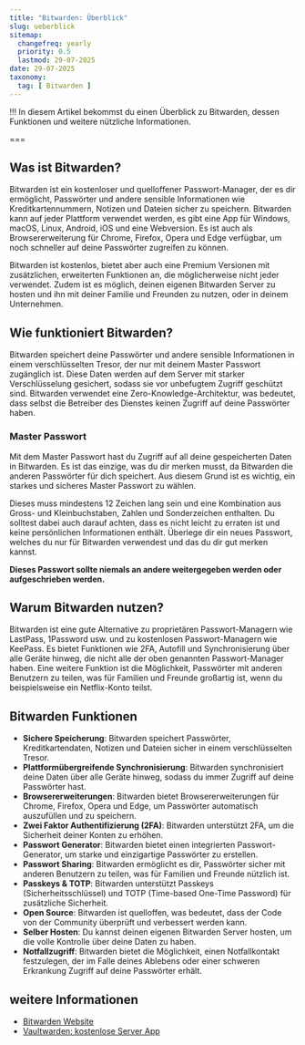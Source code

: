 ```yaml
---
title: "Bitwarden: Überblick"
slug: ueberblick
sitemap:
  changefreq: yearly
  priority: 0.5
  lastmod: 29-07-2025
date: 29-07-2025
taxonomy:
  tag: [ Bitwarden ]
---
```


!!! In diesem Artikel bekommst du einen Überblick zu Bitwarden, dessen Funktionen und weitere nützliche Informationen.

===

## Was ist Bitwarden?

Bitwarden ist ein kostenloser und quelloffener Passwort-Manager, der es dir ermöglicht, Passwörter und andere sensible Informationen wie Kreditkartennummern, Notizen und Dateien sicher zu speichern. Bitwarden kann auf jeder Plattform verwendet werden, es gibt eine App für Windows, macOS, Linux, Android, iOS und eine Webversion. Es ist auch als Browsererweiterung für Chrome, Firefox, Opera und Edge verfügbar, um noch schneller auf deine Passwörter zugreifen zu können.

Bitwarden ist kostenlos, bietet aber auch eine Premium Versionen mit zusätzlichen, erweiterten Funktionen an, die möglicherweise nicht jeder verwendet. Zudem ist es möglich, deinen eigenen Bitwarden Server zu hosten und ihn mit deiner Familie und Freunden zu nutzen, oder in deinem Unternehmen.

## Wie funktioniert Bitwarden?

Bitwarden speichert deine Passwörter und andere sensible Informationen in einem verschlüsselten Tresor, der nur mit deinem Master Passwort zugänglich ist. Diese Daten werden auf dem Server mit starker Verschlüsselung gesichert, sodass sie vor unbefugtem Zugriff geschützt sind. Bitwarden verwendet eine Zero-Knowledge-Architektur, was bedeutet, dass selbst die Betreiber des Dienstes keinen Zugriff auf deine Passwörter haben.

### Master Passwort

Mit dem Master Passwort hast du Zugriff auf all deine gespeicherten Daten in Bitwarden. Es ist das einzige, was du dir merken musst, da Bitwarden die anderen Passwörter für dich speichert. Aus diesem Grund ist es wichtig, ein starkes und sicheres Master Passwort zu wählen. 

Dieses muss mindestens 12 Zeichen lang sein und eine Kombination aus Gross- und Kleinbuchstaben, Zahlen und Sonderzeichen enthalten. Du solltest dabei auch darauf achten, dass es nicht leicht zu erraten ist und keine persönlichen Informationen enthält. Überlege dir ein neues Passwort, welches du nur für Bitwarden verwendest und das du dir gut merken kannst.

**Dieses Passwort sollte niemals an andere weitergegeben werden oder aufgeschrieben werden.**

## Warum Bitwarden nutzen?

Bitwarden ist eine gute Alternative zu proprietären Passwort-Managern wie LastPass, 1Password usw. und zu kostenlosen Passwort-Managern wie KeePass. Es bietet Funktionen wie 2FA, Autofill und Synchronisierung über alle Geräte hinweg, die nicht alle der oben genannten Passwort-Manager haben. Eine weitere Funktion ist die Möglichkeit, Passwörter mit anderen Benutzern zu teilen, was für Familien und Freunde großartig ist, wenn du beispielsweise ein Netflix-Konto teilst.

## Bitwarden Funktionen

- **Sichere Speicherung**: Bitwarden speichert Passwörter, Kreditkartendaten, Notizen und Dateien sicher in einem verschlüsselten Tresor.
- **Plattformübergreifende Synchronisierung**: Bitwarden synchronisiert deine Daten über alle Geräte hinweg, sodass du immer Zugriff auf deine Passwörter hast.
- **Browsererweiterungen**: Bitwarden bietet Browsererweiterungen für Chrome, Firefox, Opera und Edge, um Passwörter automatisch auszufüllen und zu speichern.
- **Zwei Faktor Authentifizierung (2FA)**: Bitwarden unterstützt 2FA, um die Sicherheit deiner Konten zu erhöhen.
- **Passwort Generator**: Bitwarden bietet einen integrierten Passwort-Generator, um starke und einzigartige Passwörter zu erstellen.
- **Passwort Sharing**: Bitwarden ermöglicht es dir, Passwörter sicher mit anderen Benutzern zu teilen, was für Familien und Freunde nützlich ist.
- **Passkeys & TOTP**: Bitwarden unterstützt Passkeys (Sicherheitsschlüssel) und TOTP (Time-based One-Time Password) für zusätzliche Sicherheit.
- **Open Source**: Bitwarden ist quelloffen, was bedeutet, dass der Code von der Community überprüft und verbessert werden kann.
- **Selber Hosten**: Du kannst deinen eigenen Bitwarden Server hosten, um die volle Kontrolle über deine Daten zu haben.
- **Notfallzugriff**: Bitwarden bietet die Möglichkeit, einen Notfallkontakt festzulegen, der im Falle deines Ablebens oder einer schweren Erkrankung Zugriff auf deine Passwörter erhält.

## weitere Informationen

- [Bitwarden Website](https://bitwarden.com/)
- [Vaultwarden: kostenlose Server App](https://vaultwarden.org/)
